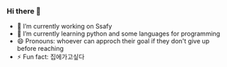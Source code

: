 ### Hi there 👋

- 🔭 I’m currently working on Ssafy
- 🌱 I’m currently learning python and some languages for programming
- 😄 Pronouns: whoever can approch their goal if they don't give up before reaching
- ⚡ Fun fact: 집에가고싶다
